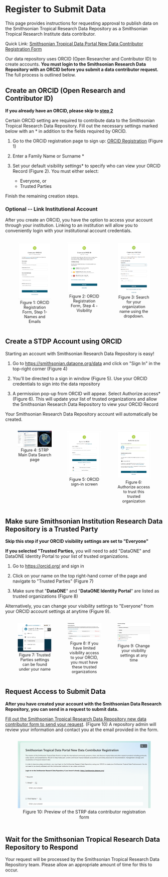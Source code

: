 # Register to Submit Data

This page provides instructions for requesting approval to publish data on the Smithsonian Tropical Research Data Repository as a Smithsonian Tropical Research Institute data contributor.

Quick Link: <a href="https://forms.office.com/r/pqztz1EZbE" target="_blank">Smithsonian Tropical Data Portal New Data Contributor Registration Form</a> 

Our data repository uses ORCID (Open Researcher and Contributor ID) to create accounts. **You must login to the Smithsonian Research Data Repository with an ORCID before you submit a data contributor request.** The full process is outlined below.

## Create an ORCID (Open Research and Contributor ID)

**If you already have an ORCID, please skip to [step 2](/register_to_submit/#create-a-stdp-account-using-orcid)**

Certain ORCID setting are required to contribute data to the Smithsonian Tropical Research Data Repository. Fill out the necessary settings marked below with an * in addition to the fields required by ORCID.

1. Go to the ORCID registration page to sign up: <a href="https://orcid.org/register" target="_blank">ORCID Registration</a> (Figure 1)

2. Enter a Family Name or Surname *

3. Set your default visibility settings* to specify who can view your ORCID Record (Figure 2). You must either select:
   
    - Everyone, or
    - Trusted Parties

Finish the remaining creation steps.

### Optional -- Link Institutional Account

After you create an ORCID, you have the option to access your account through your institution. Linking to an institution will allow you to conveniently login with your institutional account credentials.

<div style="display: flex; align-items: flex-start; justify-content: space-between;">
  <figure style="margin-right: 10px; text-align: center; width: 33%;">
    <a href="../images/ORCId_registration.png">
      <img src="../images/ORCId_registration.png" alt="Image 1" style="width: 100%;">
    </a>
    <figcaption style="font-size: 0.9em;">Figure 1: ORCID Registration Form, Step 1- Names and Emails</figcaption>
  </figure>

  <figure style="margin-right: 10px; text-align: center; width: 33%;">
    <a href="../images/ORCId_registration2.png">
      <img src="../images/ORCId_registration2.png" alt="Image 2" style="width: 100%;">
    </a>
    <figcaption style="font-size: 0.9em;">Figure 2: ORCID Registration Form, Step 4 - Visibility</figcaption>
  </figure>

  <figure style="text-align: center; width: 33%;">
    <a href="../images/ORCID_registration3.png">
      <img src="../images/ORCID_registration3.png" alt="Image 3" style="width: 100%;">
    </a>
    <figcaption style="font-size: 0.9em;">Figure 3: Search for your organization name using the dropdown.</figcaption>
  </figure>
</div>

## Create a STDP Account using ORCID

Starting an account with Smithsonian Research Data Repository is easy!

1. Go to <a href="https://smithsonian.dataone.org/data" target="_blank">https://smithsonian.dataone.org/data</a>  and click on "Sign In" in the top-right corner (Figure 4)

2. You'll be directed to a sign in window (Figure 5). Use your ORCID credentials to sign into the data repository

3. A permission pop-up from ORCID will appear. Select Authorize access* (Figure 6). This will update your list of trusted organizations and allow the Smithsonian Research Data Repository to view your ORCID Record

Your Smithsonian Research Data Repository account will automatically be created.

<div style="display: flex; align-items: flex-start; justify-content: space-between;">
  <figure style="margin-right: 10px; text-align: center; width: 33%;">
    <a href="../images/Sign_In_redbox.png">
      <img src="../images/Sign_In_redbox.png" alt="Image 1" style="width: 100%;">
    </a>
    <figcaption style="font-size: 0.9em;">Figure 4: STRP Main Data Search page</figcaption>
  </figure>

  <figure style="margin-right: 10px; text-align: center; width: 33%;">
    <a href="../images/ORCID_Login.png">
      <img src="../images/ORCID_Login.png" alt="Image 2" style="width: 100%;">
    </a>
    <figcaption style="font-size: 0.9em;">Figure 5: ORCID sign-in screen</figcaption>
  </figure>

  <figure style="text-align: center; width: 33%;">
    <a href="../images/Authorize_Access.png">
      <img src="../images/Authorize_Access.png" alt="Image 3" style="width: 100%;">
    </a>
    <figcaption style="font-size: 0.9em;">Figure 6: Authorize access to trust this trusted organization</figcaption>
  </figure>
</div>


## Make sure Smithsonian Institution Research Data Repository is a Trusted Party

**Skip this step if your ORCID visibility settings are set to "Everyone"**

**If you selected "Trusted Parties,** you will need to add "DataONE" and DataONE Identity Portal to your list of trusted organizations.

1. Go to <a href="https://orcid.org/" target="_blank">https://orcid.org/</a> and sign in

2. Click on your name on the top right-hand corner of the page and navigate to "Trusted Parties" (Figure 7)

3. Make sure that "**DataONE**" and "**DataONE Identity Portal**" are listed as trusted organizations (Figure 8)

Alternatively, you can change your visibility settings to "Everyone" from your ORCID account settings at anytime (Figure 9).

<div style="display: flex; align-items: flex-start; justify-content: space-between;">
  <figure style="margin-right: 10px; text-align: center; width: 33%;">
    <a href="../images/Trusted_Parties.png">
      <img src="../images/Trusted_Parties.png" alt="Image 1" style="width: 100%;">
    </a>
    <figcaption style="font-size: 0.9em;">Figure 7: Trusted Parties settings can be found under your name</figcaption>
  </figure>

  <figure style="margin-right: 10px; text-align: center; width: 33%;">
    <a href="../images/DataOne_Orcid.png">
      <img src="../images/DataOne_Orcid.png" alt="Image 2" style="width: 100%;">
    </a>
    <figcaption style="font-size: 0.9em;">Figure 8: If you have limited visibility access to your ORCID, you must have these trusted organizations</figcaption>
  </figure>

  <figure style="text-align: center; width: 33%;">
    <a href="../images/ORCID_Account_Settings.png">
      <img src="../images/ORCID_Account_Settings.png" alt="Image 3" style="width: 100%;">
    </a>
    <figcaption style="font-size: 0.9em;">Figure 9: Change your visibility settings at any time</figcaption>
  </figure>
</div>


## Request Access to Submit Data

**After you have created your account with the Smithsonian Data Research Repository, you can send in a request to submit data.**

<a href="https://forms.office.com/r/pqztz1EZbE" target="_blank">Fill out the Smithsonian Tropical Research Data Repository new data contributor form to send your request</a>. (Figure 10) A repository admin will review your information and contact you at the email provided in the form.

<div style="display: flex; flex-direction: column; align-items: center;">
  <figure style="margin-bottom: 20px; text-align: center;">
    <a href="../images/Registration_form.png">
      <img src="../images/Registration_form.png" alt="Image 1" style="width: 100%;">
    </a>
    <figcaption style="fint-size:0.9em;">Figure 10: Preview of the STRP data contributor registration form</figcaption>
  </figure>
</div>

## Wait for the Smithsonian Tropical Research Data Repository to Respond

Your request will be processed by the Smithsonian Tropical Research Data Repository team. Please allow an appropriate amount of time for this to occur.